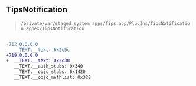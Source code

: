 ## TipsNotification

> `/private/var/staged_system_apps/Tips.app/PlugIns/TipsNotification.appex/TipsNotification`

```diff

-712.0.0.0.0
-  __TEXT.__text: 0x2c5c
+719.0.0.0.0
+  __TEXT.__text: 0x2c38
   __TEXT.__auth_stubs: 0x340
   __TEXT.__objc_stubs: 0x1420
   __TEXT.__objc_methlist: 0x328

```
